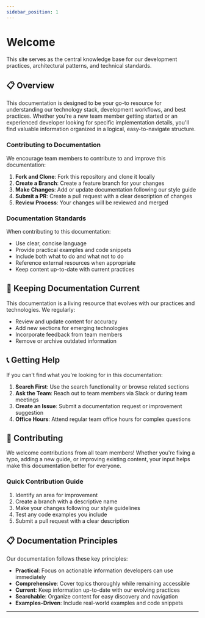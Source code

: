 ```yaml
---
sidebar_position: 1
---
```


# Welcome

This site serves as the central knowledge base for our development practices, architectural patterns, and technical standards.

## 📋 Overview

This documentation is designed to be your go-to resource for understanding our technology stack, development workflows, and best practices. Whether you're a new team member getting started or an experienced developer looking for specific implementation details, you'll find valuable information organized in a logical, easy-to-navigate structure.

### Contributing to Documentation

We encourage team members to contribute to and improve this documentation:

1. **Fork and Clone**: Fork this repository and clone it locally
2. **Create a Branch**: Create a feature branch for your changes
3. **Make Changes**: Add or update documentation following our style guide
4. **Submit a PR**: Create a pull request with a clear description of changes
5. **Review Process**: Your changes will be reviewed and merged

### Documentation Standards

When contributing to this documentation:

- Use clear, concise language
- Provide practical examples and code snippets
- Include both what to do and what not to do
- Reference external resources when appropriate
- Keep content up-to-date with current practices

## 🔄 Keeping Documentation Current

This documentation is a living resource that evolves with our practices and technologies. We regularly:

- Review and update content for accuracy
- Add new sections for emerging technologies
- Incorporate feedback from team members
- Remove or archive outdated information

## 📞 Getting Help

If you can't find what you're looking for in this documentation:

1. **Search First**: Use the search functionality or browse related sections
2. **Ask the Team**: Reach out to team members via Slack or during team meetings
3. **Create an Issue**: Submit a documentation request or improvement suggestion
4. **Office Hours**: Attend regular team office hours for complex questions

## 🤝 Contributing

We welcome contributions from all team members! Whether you're fixing a typo, adding a new guide, or improving existing content, your input helps make this documentation better for everyone.

### Quick Contribution Guide

1. Identify an area for improvement
2. Create a branch with a descriptive name
3. Make your changes following our style guidelines
4. Test any code examples you include
5. Submit a pull request with a clear description

## 📋 Documentation Principles

Our documentation follows these key principles:

- **Practical**: Focus on actionable information developers can use immediately
- **Comprehensive**: Cover topics thoroughly while remaining accessible
- **Current**: Keep information up-to-date with our evolving practices
- **Searchable**: Organize content for easy discovery and navigation
- **Examples-Driven**: Include real-world examples and code snippets

---
